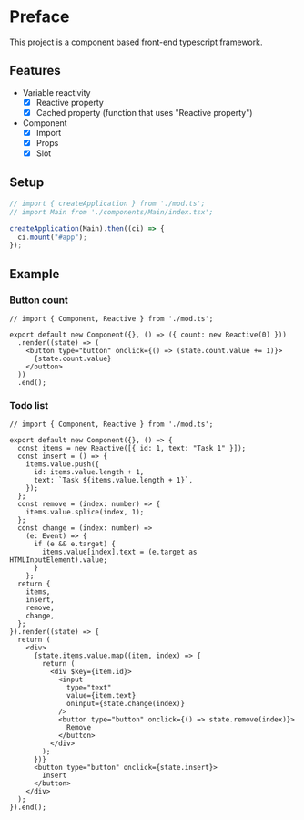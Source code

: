 # Preface

This project is a component based front-end typescript framework.

## Features

- Variable reactivity
  - [x] Reactive property
  - [x] Cached property (function that uses "Reactive property")
- Component
  - [x] Import
  - [x] Props
  - [x] Slot

## Setup

```ts
// import { createApplication } from './mod.ts';
// import Main from './components/Main/index.tsx';

createApplication(Main).then((ci) => {
  ci.mount("#app");
});
```

## Example

### Button count

```tsx
// import { Component, Reactive } from './mod.ts';

export default new Component({}, () => ({ count: new Reactive(0) }))
  .render((state) => (
    <button type="button" onclick={() => (state.count.value += 1)}>
      {state.count.value}
    </button>
  ))
  .end();
```

### Todo list

```tsx
// import { Component, Reactive } from './mod.ts';

export default new Component({}, () => {
  const items = new Reactive([{ id: 1, text: "Task 1" }]);
  const insert = () => {
    items.value.push({
      id: items.value.length + 1,
      text: `Task ${items.value.length + 1}`,
    });
  };
  const remove = (index: number) => {
    items.value.splice(index, 1);
  };
  const change = (index: number) =>
    (e: Event) => {
      if (e && e.target) {
        items.value[index].text = (e.target as HTMLInputElement).value;
      }
    };
  return {
    items,
    insert,
    remove,
    change,
  };
}).render((state) => {
  return (
    <div>
      {state.items.value.map((item, index) => {
        return (
          <div $key={item.id}>
            <input
              type="text"
              value={item.text}
              oninput={state.change(index)}
            />
            <button type="button" onclick={() => state.remove(index)}>
              Remove
            </button>
          </div>
        );
      })}
      <button type="button" onclick={state.insert}>
        Insert
      </button>
    </div>
  );
}).end();
```
